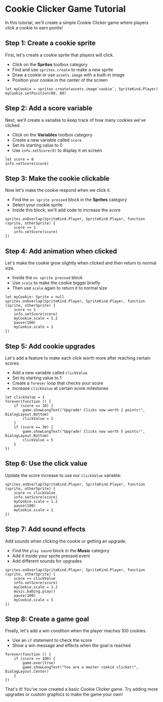 # Cookie Clicker Game Tutorial

In this tutorial, we'll create a simple Cookie Clicker game where players click a cookie to earn points!

## Step 1: Create a cookie sprite

First, let's create a cookie sprite that players will click.

- Click on the **Sprites** toolbox category
- Find and use `sprites.create` to make a new sprite
- Draw a cookie or use `assets.image` with a built-in image
- Position your cookie in the center of the screen

```blocks
let myCookie = sprites.create(assets.image`cookie`, SpriteKind.Player)
myCookie.setPosition(80, 60)
```

## Step 2: Add a score variable

Next, we'll create a variable to keep track of how many cookies we've clicked.

- Click on the **Variables** toolbox category
- Create a new variable called `score`
- Set its starting value to 0
- Use `info.setScore(0)` to display it on screen

```blocks
let score = 0
info.setScore(score)
```

## Step 3: Make the cookie clickable

Now let's make the cookie respond when we click it.

- Find the `on sprite pressed` block in the **Sprites** category
- Select your cookie sprite
- Inside this block, we'll add code to increase the score

```blocks
sprites.onOverlap(SpriteKind.Player, SpriteKind.Player, function (sprite, otherSprite) {
    score += 1
    info.setScore(score)
})
```

## Step 4: Add animation when clicked

Let's make the cookie grow slightly when clicked and then return to normal size.

- Inside the `on sprite pressed` block
- Use `scale` to make the cookie bigger briefly
- Then use `scale` again to return it to normal size

```blocks
let myCookie: Sprite = null
sprites.onOverlap(SpriteKind.Player, SpriteKind.Player, function (sprite, otherSprite) {
    score += 1
    info.setScore(score)
    myCookie.scale = 1.2
    pause(100)
    myCookie.scale = 1
})
```

## Step 5: Add cookie upgrades

Let's add a feature to make each click worth more after reaching certain scores.

- Add a new variable called `clickValue`
- Set its starting value to 1
- Create a `forever` loop that checks your score
- Increase `clickValue` at certain score milestones

```blocks
let clickValue = 1
forever(function () {
    if (score == 10) {
        game.showLongText("Upgrade! Clicks now worth 2 points!", DialogLayout.Bottom)
        clickValue = 2
    }
    if (score == 30) {
        game.showLongText("Upgrade! Clicks now worth 5 points!", DialogLayout.Bottom)
        clickValue = 5
    }
})
```

## Step 6: Use the click value

Update the score increase to use our `clickValue` variable:

```blocks
sprites.onOverlap(SpriteKind.Player, SpriteKind.Player, function (sprite, otherSprite) {
    score += clickValue
    info.setScore(score)
    myCookie.scale = 1.2
    pause(100)
    myCookie.scale = 1
})
```

## Step 7: Add sound effects

Add sounds when clicking the cookie or getting an upgrade.

- Find the `play sound` block in the **Music** category
- Add it inside your sprite pressed event
- Add different sounds for upgrades

```blocks
sprites.onOverlap(SpriteKind.Player, SpriteKind.Player, function (sprite, otherSprite) {
    score += clickValue
    info.setScore(score)
    myCookie.scale = 1.2
    music.baDing.play()
    pause(100)
    myCookie.scale = 1
})
```

## Step 8: Create a game goal

Finally, let's add a win condition when the player reaches 100 cookies.

- Use an `if` statement to check the score
- Show a win message and effects when the goal is reached

```blocks
forever(function () {
    if (score >= 100) {
        game.over(true)
        game.showLongText("You are a master cookie clicker!", DialogLayout.Center)
    }
})
```

That's it! You've now created a basic Cookie Clicker game. Try adding more upgrades or custom graphics to make the game your own!